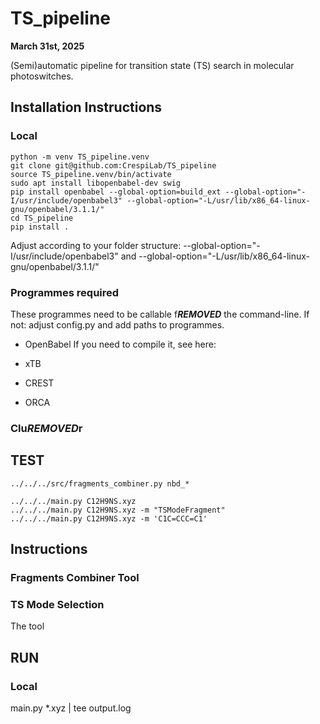 # TS_pipeline
**March 31st, 2025**

 (Semi)automatic pipeline for transition state (TS) search in molecular photoswitches.

## Installation Instructions
### Local
```
python -m venv TS_pipeline.venv
git clone git@github.com:CrespiLab/TS_pipeline
source TS_pipeline.venv/bin/activate
sudo apt install libopenbabel-dev swig
pip install openbabel --global-option=build_ext --global-option="-I/usr/include/openbabel3" --global-option="-L/usr/lib/x86_64-linux-gnu/openbabel/3.1.1/"
cd TS_pipeline
pip install .
```
Adjust according to your folder structure:
--global-option="-I/usr/include/openbabel3" and --global-option="-L/usr/lib/x86_64-linux-gnu/openbabel/3.1.1/"

### Programmes required
These programmes need to be callable f***REMOVED*** the command-line.
If not: adjust config.py and add paths to programmes.
- OpenBabel
If you need to compile it, see here:

- xTB

-  CREST

-  ORCA



### Clu***REMOVED***r




## TEST
```
../../../src/fragments_combiner.py nbd_*

../../../main.py C12H9NS.xyz
../../../main.py C12H9NS.xyz -m "TSModeFragment"
../../../main.py C12H9NS.xyz -m 'C1C=CCC=C1'

```

## Instructions
### Fragments Combiner Tool

### TS Mode Selection
The tool 

## RUN
### Local
main.py *.xyz | tee output.log


